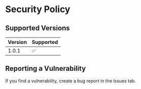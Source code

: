 # Security Policy

## Supported Versions

| Version | Supported          |
| ------- | ------------------ |
| 1.0.1   | :white_check_mark: |

## Reporting a Vulnerability

If you find a vulnerability, create a bug report in the Issues tab.
